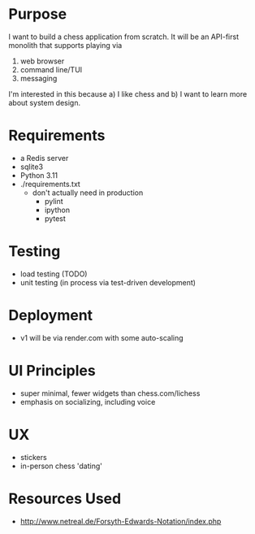 # Purpose
I want to build a chess application from scratch. It will be an API-first monolith that supports playing via

1) web browser
2) command line/TUI
3) messaging

I'm interested in this because a) I like chess and b) I want to learn more about system design.

# Requirements
- a Redis server 
- sqlite3
- Python 3.11
- ./requirements.txt
  - don't actually need in production
    - pylint
    - ipython
    - pytest

# Testing
- load testing (TODO)
- unit testing (in process via test-driven development)

# Deployment
- v1 will be via render.com with some auto-scaling

# UI Principles
- super minimal, fewer widgets than chess.com/lichess
- emphasis on socializing, including voice

# UX
- stickers
- in-person chess 'dating'

# Resources Used
- http://www.netreal.de/Forsyth-Edwards-Notation/index.php

